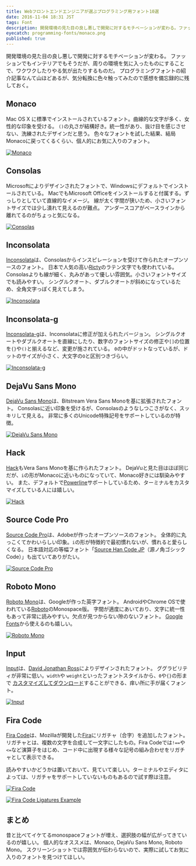 ```yaml
---
title: Webフロントエンドエンジニアが選ぶプログラミング用フォント10選
date: 2016-11-04 18:31 JST
tags: Font
description: 開発環境の見た目の良し悪しで開発に対するモチベーションが変わる。ファッションでもインテリアでもそうだが、周りの環境を気に入ったものにすることで、ワクワクしたりやる気が出たりするものだ。プログラミングフォントの紹介記事なんて山ほどあるが、気分転換に色々触ってみたので感想を備忘録的に残しておく。
eyecatch: programming-fonts/monaco.png
published: true
---
```


開発環境の見た目の良し悪しで開発に対するモチベーションが変わる。
ファッションでもインテリアでもそうだが、周りの環境を気に入ったものにすることで、ワクワクしたりやる気が出たりするものだ。
プログラミングフォントの紹介記事なんて山ほどあるが、気分転換に色々触ってみたので感想を備忘録的に残しておく。

## Monaco

Mac OS X に標準でインストールされているフォント。曲線的な文字が多く、女性的な印象を受ける。
`()`の丸さが結構好き。統一性があり、抜け目を感じさせない、洗練されたデザインだと思う。
色々なフォントを試した結果、結局Monacoに戻ってくるくらい、個人的にお気に入りのフォント。

[![Monaco](/images/programming-fonts/monaco.png 'Monaco')](/images/programming-fonts/monaco.png)

## Consolas

Microsoftによりデザインされたフォントで、Windowsにデフォルトでインストールされている。
MacでもMicrosoft Officeをインストールすると付属する。ずっしりとしていて直線的なイメージ。
線が太く字間が狭いため、小さいフォントサイズでは少し潰れて見えるのが難点。
アンダースコアがベースラインから離れてるのがちょっと気になる。

[![Consolas](/images/programming-fonts/consolas.png 'Consolas')](/images/programming-fonts/consolas.png)

## Inconsolata

[Inconsolata](http://levien.com/type/myfonts/inconsolata.html)は、Consolasからインスピレーションを受けて作られたオープンソースのフォント。
日本で人気の高い[Ricty](http://www.rs.tus.ac.jp/yyusa/ricty.html)のラテン文字でも使われている。
Consolasよりも線が細く、丸みがあって優しい雰囲気。小さいフォントサイズでも読みやすい。
シングルクオート、ダブルクオートが斜めになっているため、全角文字っぽく見えてしまう。

[![Inconsolata](/images/programming-fonts/inconsolata.png 'Inconsolata')](/images/programming-fonts/inconsolata.png)

## Inconsolata-g

[Inconsolata-g](http://leonardo-m.livejournal.com/77079.html)は、Inconsolataに修正が加えられたバージョン。
シングルクオートやダブルクオートを直線にしたり、数字のフォントサイズの修正や`[]`の位置を`{}`や`()`と揃えるなど、変更が施されている。
`0`の中がドットなっているが、ドットのサイズが小さく、大文字の`O`と区別つきづらい。

[![Inconsolata-g](/images/programming-fonts/inconsolatag.png 'Inconsolata-g')](/images/programming-fonts/inconsolatag.png)

## DejaVu Sans Mono

[DejaVu Sans Mono](http://dejavu-fonts.org/ 'DejaVu Sans Mono')は、Bitstream Vera Sans Monoを基に拡張されたフォント。
Consolasに近い印象を受けるが、Consolasのようなしつこさがなく、スッキリして見える。
非常に多くのUnicode特殊記号をサポートしているのが特徴。

[![DejaVu Sans Mono](/images/programming-fonts/dejavu.png 'DejaVu Sans Mono')](/images/programming-fonts/dejavu.png)

## Hack

[Hack](https://github.com/chrissimpkins/Hack)もVera Sans Monoを基に作られたフォント。
DejaVuと見た目はほぼ同じだが、`i`の形がMonacoに近いものになっていて、Monaco好きには馴染みやすい。
また、デフォルトで[Powerline](https://github.com/powerline/powerline)サポートしているため、ターミナルをカスタマイズしている人には嬉しい。

[![Hack](/images/programming-fonts/hack.png 'Hack')](/images/programming-fonts/hack.png)

## Source Code Pro

[Source Code Pro](https://github.com/adobe-fonts/source-code-pro)は、Adobeが作ったオープンソースのフォント。
全体的に丸っこくてかわいらしい印象。`i`の形が特徴的で最初慣れないが、慣れると愛らしくなる。
日本語対応の等幅フォント「[Source Han Code JP](https://github.com/adobe-fonts/source-han-code-jp)（源ノ角ゴシック Code）」も出ていてありがたい。

[![Source Code Pro](/images/programming-fonts/source-code-pro.png 'Source Code Pro')](/images/programming-fonts/source-code-pro.png)

## Roboto Mono

[Roboto Mono](https://github.com/google/fonts/tree/master/apache/robotomono)は、Googleが作った英字フォント。
AndroidやChrome OSで使われている[Roboto](https://github.com/google/roboto)のMonospace版。
字間が適度にあいており、文字に統一性もあって非常に読みやすい。欠点が見つからない隙のないフォント。
[Google Fonts](https://fonts.google.com/specimen/Roboto+Mono)から使えるのも嬉しい。

[![Roboto Mono](/images/programming-fonts/roboto-mono.png 'Roboto Mono')](/images/programming-fonts/roboto-mono.png)

## Input

[Input](http://input.fontbureau.com/)は、[David Jonathan Ross](https://djr.com/)によりデザインされたフォント。
ググラビリティが非常に低い。`width`や `weight`といったフォントスタイルから、`0`や`{}`の形まで
[カスタマイズしてダウンロード](http://input.fontbureau.com/preview/)することができる、痒い所に手が届くフォント。

[![Input](/images/programming-fonts/input.png 'Input')](/images/programming-fonts/input.png)

## Fira Code

[Fira Code](https://github.com/tonsky/FiraCode)は、Mozillaが開発した[Fira](https://github.com/mozilla/Fira)にリガチャ（合字）を追加したフォント。
リガチャとは、複数の文字を合成して一文字にしたもの。Fira Codeでは`!==`や`<=`など演算子をはじめ、コード中に出現する様々な記号の組み合わせをリガチャとして表示できる。

読みやすいかどうかは置いておいて、見ていて楽しい。ターミナルやエディタによっては、リガチャをサポートしていないものもあるので試す際は注意。

[![Fira Code](/images/programming-fonts/fira-code.png 'Fira Code')](/images/programming-fonts/fira-code.png)

[![Fira Code Ligatures Example](/images/programming-fonts/fira-code-example.png 'Fira Code Ligatures Example')](/images/programming-fonts/fira-code-example.png)

## まとめ

昔と比べてイケてるmonospaceフォントが増え、選択肢の幅が広がってきているのが嬉しい。
個人的なオススメは、Monaco, DejaVu Sans Mono, Roboto Mono。
スクリーンショットでは雰囲気が伝わらないので、実際に試してお気に入りのフォントを見つけてほしい。

